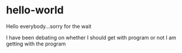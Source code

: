 # hello-world

Hello everybody...sorry for the wait

I have been debating on whether I should get with program or not
I am getting with the program 
